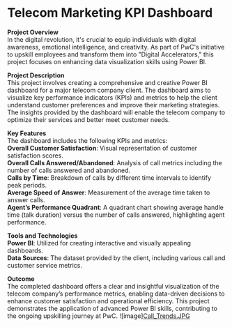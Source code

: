 # Telecom Marketing KPI Dashboard

**Project Overview**<br>
In the digital revolution, it's crucial to equip individuals with digital awareness, emotional intelligence, and creativity. As part of PwC's initiative to upskill employees and transform them into "Digital Accelerators," this project focuses on enhancing data visualization skills using Power BI.

**Project Description**<br>
This project involves creating a comprehensive and creative Power BI dashboard for a major telecom company client. The dashboard aims to visualize key performance indicators (KPIs) and metrics to help the client understand customer preferences and improve their marketing strategies. The insights provided by the dashboard will enable the telecom company to optimize their services and better meet customer needs.

**Key Features**<br>
The dashboard includes the following KPIs and metrics:<br>
**Overall Customer Satisfaction**: Visual representation of customer satisfaction scores.<br>
**Overall Calls Answered/Abandoned**: Analysis of call metrics including the number of calls answered and abandoned.<br>
**Calls by Time**: Breakdown of calls by different time intervals to identify peak periods.<br>
**Average Speed of Answer**: Measurement of the average time taken to answer calls.<br>
**Agent’s Performance Quadrant**: A quadrant chart showing average handle time (talk duration) versus the number of calls answered, highlighting agent performance.<br>

**Tools and Technologies**<br>
**Power BI**: Utilized for creating interactive and visually appealing dashboards.<br>
**Data Sources**: The dataset provided by the client, including various call and customer service metrics.<br>

**Outcome**<br>
The completed dashboard offers a clear and insightful visualization of the telecom company’s performance metrics, enabling data-driven decisions to enhance customer satisfaction and operational efficiency. This project demonstrates the application of advanced Power BI skills, contributing to the ongoing upskilling journey at PwC.
![image][Call_Trends.JPG](https://github.com/NikitaPPatil/Telecom-Marketing-KPI-Dashboard/blob/main/Call_Trends.JPG)
